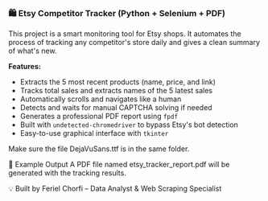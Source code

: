 ### 🛍️ Etsy Competitor Tracker (Python + Selenium + PDF)

This project is a smart monitoring tool for Etsy shops. It automates the process of tracking any competitor's store daily and gives a clean summary of what's new.

**Features:**
- Extracts the 5 most recent products (name, price, and link)
- Tracks total sales and extracts names of the 5 latest sales
- Automatically scrolls and navigates like a human
- Detects and waits for manual CAPTCHA solving if needed
- Generates a professional PDF report using `fpdf`
- Built with `undetected-chromedriver` to bypass Etsy's bot detection
- Easy-to-use graphical interface with `tkinter`
  
Make sure the file DejaVuSans.ttf is in the same folder.

📎 Example Output
A PDF file named etsy_tracker_report.pdf will be generated with the tracking results.

💡 Built by Feriel Chorfi – Data Analyst & Web Scraping Specialist
